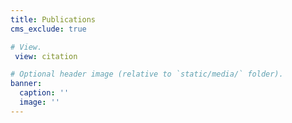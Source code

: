 ```yaml
---
title: Publications
cms_exclude: true

# View.
 view: citation

# Optional header image (relative to `static/media/` folder).
banner:
  caption: ''
  image: ''
---
```


